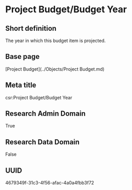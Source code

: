 # Project Budget/Budget Year
## Short definition
The year in which this budget item is projected.
## Base page
[Project Budget](../Objects/Project Budget.md)
## Meta title
csr:Project Budget/Budget Year
## Research Admin Domain
True
## Research Data Domain
False
## UUID
4679349f-31c3-4f56-afac-4a0a4fbb3f72
